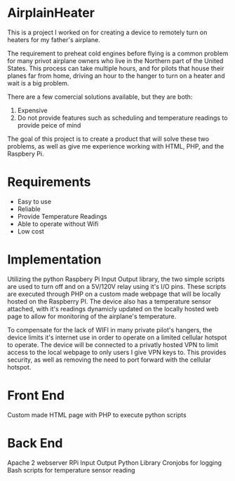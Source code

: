 # AirplainHeater
This is a project I worked on for creating a device to remotely turn on heaters for my father's airplane. 

The requirement to preheat cold engines before flying is a common problem for many privot airplane owners who live in the Northern part of the United States. This process can take multiple hours, and for pilots that house their planes far from home, driving an hour to the hanger to turn on a heater and wait is a big problem. 

There are a few comercial solutions available, but they are both: 
1) Expensive  
2) Do not provide features such as scheduling and temperature readings to provide peice of mind

The goal of this project is to create a product that will solve these two problems, as well as give me experience working with HTML, PHP, and the Raspbery Pi. 

# Requirements 

- Easy to use
- Reliable
- Provide Temperature Readings
- Able to operate without Wifi
- Low cost

# Implementation

Utilizing the python Raspbery Pi Input Output library, the two simple scripts are used to turn off and on a 5V/120V relay using it's I/O pins. These scripts are executed through PHP on a custom made webpage that will be locally hosted on the Raspberry PI. The device also has a temperature sensor attached, with it's readings dynamicly updated on the locally hosted web page to allow for monitoring of the airplane's temperature.

To compensate for the lack of WIFI in many private pilot's hangers, the device limits it's internet use in order to operate on a limited cellular hotspot to operate. The device will be connected to a privatly hosted VPN to limit access to the local webpage to only users I give VPN keys to. This provides security, as well as removing the need to port forward with the cellular hotspot.

# Front End

Custom made HTML page with PHP to execute python scripts

# Back End

Apache 2 webserver
RPi Input Output Python Library
Cronjobs for logging
Bash scripts for temperature sensor reading 
